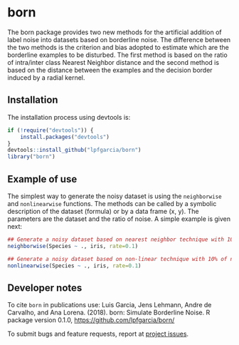 # born

The born package provides two new methods for the artificial addition of label noise into datasets based on borderline noise. The difference between the two methods is the criterion and bias adopted to estimate which are the borderline examples to be disturbed. The first method is based on the ratio of intra/inter class Nearest Neighbor distance and the second method is based on the distance between the examples and the decision border induced by a radial kernel.

## Installation

The installation process using devtools is:

```r
if (!require("devtools")) {
    install.packages("devtools")
}
devtools::install_github("lpfgarcia/born")
library("born")
```

## Example of use

The simplest way to generate the noisy dataset is using the `neighborwise` and `nonlinearwise` functions. The methods can be called by a symbolic description of the dataset (formula) or by a data frame (x, y). The parameters are the dataset and the ratio of noise. A simple example is given next:

```r
## Generate a noisy dataset based on nearest neighbor technique with 10% of noise
neighborwise(Species ~ ., iris, rate=0.1)

## Generate a noisy dataset based on non-linear technique with 10% of noise
nonlinearwise(Species ~ ., iris, rate=0.1)
```

## Developer notes

To cite `born` in publications use: Luis Garcia, Jens Lehmann, Andre de Carvalho, and Ana Lorena. (2018). born: Simulate Borderline Noise. R package version 0.1.0, https://github.com/lpfgarcia/born/

To submit bugs and feature requests, report at [project issues](https://github.com/lpfgarcia/born/issues).

